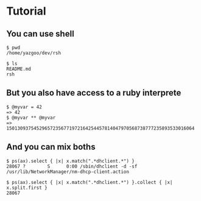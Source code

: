 # Tutorial

## You can use shell

    $ pwd
    /home/yazgoo/dev/rsh

    $ ls
    README.md
    rsh

## But you also have access to a ruby interprete

    $ @myvar = 42
    => 42
    $ @myvar ** @myvar
    => 150130937545296572356771972164254457814047970568738777235893533016064

## And you can mix boths

    $ ps(ax).select { |x| x.match(".*dhclient.*") }
    28067 ?        S      0:00 /sbin/dhclient -d -sf /usr/lib/NetworkManager/nm-dhcp-client.action 

    $ ps(ax).select { |x| x.match(".*dhclient.*") }.collect { |x| x.split.first }
    28067
